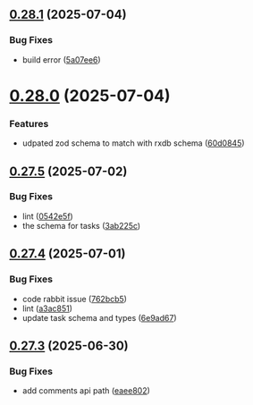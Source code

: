 ## [0.28.1](https://github.com/incmixlabs/utils/compare/v0.28.0...v0.28.1) (2025-07-04)


### Bug Fixes

* build error ([5a07ee6](https://github.com/incmixlabs/utils/commit/5a07ee6557b0ff0afb280be5076f10db43178416))



# [0.28.0](https://github.com/incmixlabs/utils/compare/v0.27.5...v0.28.0) (2025-07-04)


### Features

* udpated zod schema to match with rxdb schema ([60d0845](https://github.com/incmixlabs/utils/commit/60d0845456d75e8d4a31649999576c48123a78b4))



## [0.27.5](https://github.com/incmixlabs/utils/compare/v0.27.4...v0.27.5) (2025-07-02)


### Bug Fixes

* lint ([0542e5f](https://github.com/incmixlabs/utils/commit/0542e5fe1e4788cb788bfa5d930ca41391926fae))
* the schema for tasks ([3ab225c](https://github.com/incmixlabs/utils/commit/3ab225c2ed2fddf9a18cfc13d00becd85aaebc5d))



## [0.27.4](https://github.com/incmixlabs/utils/compare/v0.27.3...v0.27.4) (2025-07-01)


### Bug Fixes

* code rabbit issue ([762bcb5](https://github.com/incmixlabs/utils/commit/762bcb5c4cf4e56f3c3501024e8dbc0273bc0299))
* lint ([a3ac851](https://github.com/incmixlabs/utils/commit/a3ac8513a3d9e4337aec07740bbf2cd2907f391c))
* update task schema and types ([6e9ad67](https://github.com/incmixlabs/utils/commit/6e9ad67ba158c06046565097d5f334dd536a95f7))



## [0.27.3](https://github.com/incmixlabs/utils/compare/v0.27.2...v0.27.3) (2025-06-30)


### Bug Fixes

* add comments api path ([eaee802](https://github.com/incmixlabs/utils/commit/eaee8027377933106f155f7c73eebe8f2d1d4304))



